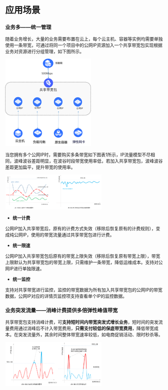 # 应用场景

### 业务多——统一管理

随着业务增长，大量的业务需要布置在云上，每个云主机、容器等实例均需要单独使用一条带宽，可通过将同一个项目中的公网IP资源加入一个共享带宽包实现根据业务对资源进行分组管理，如下图所示。

<img src="../../../../image/Networking/Shared-Bandwidth-Package/Unified-Management.png" alt=" " style="zoom:50%"/>

当您拥有多个公网IP时，需要购买多条带宽如下图表1所示，IP流量模型不尽相同，波峰波谷差距明显，在波谷时段带宽使用率低，若加入共享带宽包，波峰波谷差距更加扁平，提升带宽的使用率。

<img src="../../../../image/Networking/Shared-Bandwidth-Package/Multi-One.png" alt=" " style="zoom:30%"/>

+ **统一计费**

公网IP加入共享带宽后，原有的计费方式失效（移除后恢复原有的计费规则），变成纯公网IP，使用的带宽流量通过共享带宽包进行计费。

+ **统一限速**

公网IP加入共享带宽包后原有的带宽上限失效（移除后恢复原有带宽上限），带宽上限默认为共享带宽包的带宽上限，只需维护一条带宽，降低运维成本。支持对公网IP进行单独限速。

+ **统一监控**

支持对共享带宽进行监控，监控的带宽数据为所有加入共享带宽包的公网IP的带宽数据，公网IP对应的详情页监控项支持查看单个IP的监控数据。


### 业务突发流量——消峰计费提供多倍弹性峰值带宽

共享带宽包支持消峰计费，可**支持短时间内带宽突发式增长业务**，短时间的突发流量费用通过消峰后不计入带宽费用，**只需支付较低的保底带宽费用**，降低带宽成本。在突发流量外，其余时间整体带宽速率较低，如电商促销活动、限时秒杀等。

<img src="../../../../image/Networking/Shared-Bandwidth-Package/One.png" alt=" " style="zoom:30%"/>
